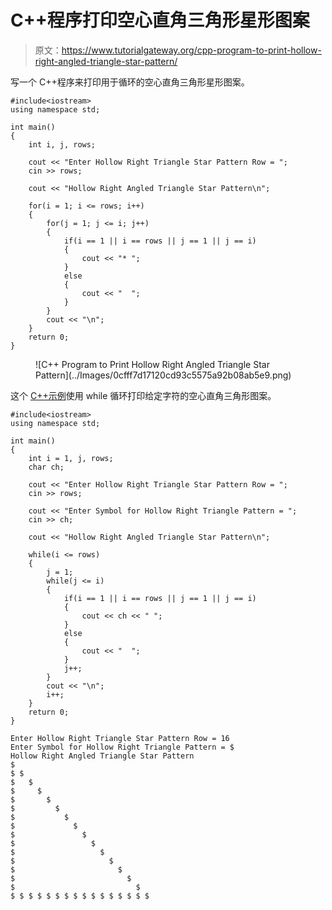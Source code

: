 # C++程序打印空心直角三角形星形图案

> 原文：<https://www.tutorialgateway.org/cpp-program-to-print-hollow-right-angled-triangle-star-pattern/>

写一个 C++程序来打印用于循环的空心直角三角形星形图案。

```
#include<iostream>
using namespace std;

int main()
{
	int i, j, rows;

    cout << "Enter Hollow Right Triangle Star Pattern Row = ";
    cin >> rows;

    cout << "Hollow Right Angled Triangle Star Pattern\n"; 

    for(i = 1; i <= rows; i++)
    {
    	for(j = 1; j <= i; j++)
		{
            if(i == 1 || i == rows || j == 1 || j == i)
            {
                cout << "* ";
            }
            else
            {
                cout << "  ";
            }
        }
        cout << "\n";
    }		
 	return 0;
}
```

<figure class="wp-block-image size-large">![C++ Program to Print Hollow Right Angled Triangle Star Pattern](../Images/0cfff7d17120cd93c5575a92b08ab5e9.png)</figure>

这个 [C++示例](https://www.tutorialgateway.org/cpp-programs/)使用 while 循环打印给定字符的空心直角三角形图案。

```
#include<iostream>
using namespace std;

int main()
{
	int i = 1, j, rows;
    char ch;

    cout << "Enter Hollow Right Triangle Star Pattern Row = ";
    cin >> rows;

    cout << "Enter Symbol for Hollow Right Triangle Pattern = ";
    cin >> ch;

    cout << "Hollow Right Angled Triangle Star Pattern\n"; 

    while(i <= rows)
    {
        j = 1; 
    	while(j <= i)
		{
            if(i == 1 || i == rows || j == 1 || j == i)
            {
                cout << ch << " ";
            }
            else
            {
                cout << "  ";
            }
            j++;
        }
        cout << "\n";
        i++;
    }		
 	return 0;
}
```

```
Enter Hollow Right Triangle Star Pattern Row = 16
Enter Symbol for Hollow Right Triangle Pattern = $
Hollow Right Angled Triangle Star Pattern
$ 
$ $ 
$   $ 
$     $ 
$       $ 
$         $ 
$           $ 
$             $ 
$               $ 
$                 $ 
$                   $ 
$                     $ 
$                       $ 
$                         $ 
$                           $ 
$ $ $ $ $ $ $ $ $ $ $ $ $ $ $ $
```